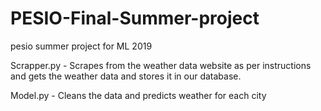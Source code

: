 # PESIO-Final-Summer-project
pesio summer project for ML 2019

Scrapper.py - Scrapes from the weather data website as per instructions and gets the weather data and stores it in our database.

Model.py - Cleans the data and predicts weather for each city


